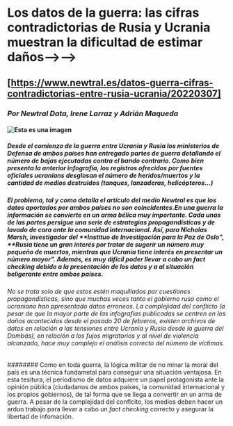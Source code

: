 # Los datos de la guerra: las cifras contradictorias de Rusia y Ucrania muestran la dificultad de estimar daños-->-->
## [https://www.newtral.es/datos-guerra-cifras-contradictorias-entre-rusia-ucrania/20220307]
### *Por Newtral Data, Irene Larraz y Adrián Maqueda*
#### ![Esta es una imagen](https://www.datawrapper.de/_/BkAc8/)
##### Desde el comienzo de la guerra entre Ucrania y Rusia los ministerios de Defensa de ambos países han entregado partes de guerra detallando el número de bajas ejecutadas contra el bando contrario. Como bien presenta la anterior infografía, los registros ofrecidos por fuentes oficiales ucranians desglosan el número de heridos/muertos y la cantidad de medios destruidos (tanques, lanzaderas, helicópteros...) 
##### El problema, tal y como detalla el artículo del medio **Newtral** es que los datos aportados por ambos países no son coincidentes.En una guerra la información se convierte en un arma bélica muy importante. Cada unas de las partes persigue una serie de estrategias propagandísticas y de **lavado de cara** ante la comunidad internacional. Así, para Nicholas Marsh, investigador del **Instituo de Investigación para la Paz de Oslo", **Rusia tiene un gran interés por tratar de sugerir un número muy pequeño de muertos, mientras que Ucrania tiene interés en presentar un número mayor". Además, es muy dificil poder llevar a cabo un **fact checking** debido a la presentación de los datos y a al situación beligerante entre ambos países. 
###### No se trata solo de que estos estén maquillados por cuestiones propagandísticas, sino que muchas veces tanto el gobierno ruso como el ucraniano han ppresentado datos erroneos. La complejidad del conflicto (a pesar de que la mayor parte de las infografías publicadas se centren en los daños acontecidos desde el pasado 20 de febreros, existen archivos de datos en relación a las tensiones entre Ucrania y Rusia desde la *guerra del Dombás*), en relación a los fujos migratorios y al nivel de violencia alcanzado, hace muy complejo el análisis correcto del número de víctimas. 
######## Como en toda guerra, la lógica militar de no minar la moral del país es una técnica fundametal para conseguir una situación ventajosa. En esta tesitura, el periodismo de datos adquiere un papel protagonista ante la opinión pública (ciudadanos de ambos países, la comunidad internacional y los propios gobiernos), de tal forma que se llega a convertir en un arma de guerra. A pesar de la complejidad del conflcito, los medios deben hacer un arduo trabajo para llevar a cabo un *fact checking* correcto y asegurar la libertad de infomación. 
